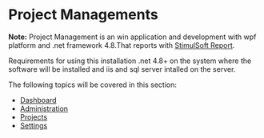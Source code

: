 # Project Managements
**Note:** Project Management is an win application and development with wpf platform and .net framework 4.8.That reports with [StimulSoft Report](https://www.stimulsoft.com/).

Requirements for using this installation .net 4.8+  on the system where the software will be installed and iis and sql server intalled on the server.

The following topics will be covered in this section: 

- [Dashboard](Infrastructure-Angular-Npm-Packages)
- [Administration](Infrastructure-Angular-Angular-CLI-WebPack)
- [Projects](Infrastructure-Angular-NSwag)
- [Settings](Infrastructure-Angular-Localization)

